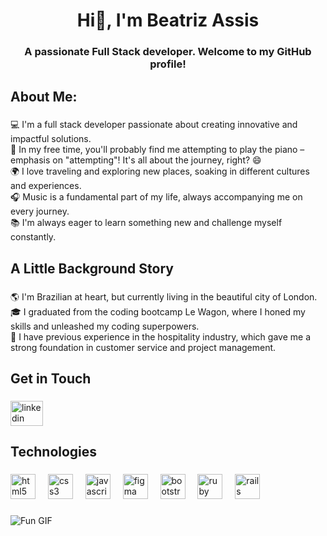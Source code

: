 <h1 align="center">Hi👋, I'm Beatriz Assis</h1>

###

<h3 align="center">A passionate Full Stack developer. Welcome to my GitHub profile!</h3>

###

<h2 align="left">About Me:</h2>

###

<p align="left">💻 I'm a full stack developer passionate about creating innovative and impactful solutions.<br>🎹 In my free time, you'll probably find me attempting to play the piano – emphasis on "attempting"! It's all about the journey, right? 😄<br>🌍 I love traveling and exploring new places, soaking in different cultures and experiences.<br>🎧 Music is a fundamental part of my life, always accompanying me on every journey.<br>📚 I'm always eager to learn something new and challenge myself constantly.</p>

###

<h2 align="left">A Little Background Story</h2>

###

<p align="left">🌎 I'm Brazilian at heart, but currently living in the beautiful city of London.<br>🎓 I graduated from the coding bootcamp Le Wagon, where I honed my skills and unleashed my coding superpowers.<br>🏨 I have previous experience in the hospitality industry, which gave me a strong foundation in customer service and project management.</p>

###

<h2 align="left">Get in Touch</h2>

###

<div align="left">
   <a href="https://www.linkedin.com/in/beatrizeassis">
    <img src="https://raw.githubusercontent.com/maurodesouza/profile-readme-generator/master/src/assets/icons/social/linkedin/default.svg" width="52" height="40" alt="linkedin logo"  />
  </a>
</div>

###

<h2 align="left">Technologies</h2>

###

<div align="left">
  <img src="https://cdn.jsdelivr.net/gh/devicons/devicon/icons/html5/html5-original.svg" height="40" alt="html5 logo"  />
  <img width="12" />
  <img src="https://cdn.jsdelivr.net/gh/devicons/devicon/icons/css3/css3-original.svg" height="40" alt="css3 logo"  />
  <img width="12" />
  <img src="https://cdn.jsdelivr.net/gh/devicons/devicon/icons/javascript/javascript-original.svg" height="40" alt="javascript logo"  />
  <img width="12" />
  <img src="https://cdn.jsdelivr.net/gh/devicons/devicon/icons/figma/figma-original.svg" height="40" alt="figma logo"  />
  <img width="12" />
  <img src="https://cdn.jsdelivr.net/gh/devicons/devicon/icons/bootstrap/bootstrap-original.svg" height="40" alt="bootstrap logo"  />
  <img width="12" />
  <img src="https://cdn.jsdelivr.net/gh/devicons/devicon/icons/ruby/ruby-original.svg" height="40" alt="ruby logo"  />
  <img width="12" />
  <img src="https://cdn.jsdelivr.net/gh/devicons/devicon/icons/rails/rails-original-wordmark.svg" height="40" alt="rails logo"  />
</div>

###

![Fun GIF](https://media.giphy.com/media/v1.Y2lkPTc5MGI3NjExaXQ0aDgzbXc5MXVkYjFlenl4Yzlqbmg4c2V5M2g5NHp3MmNjYzhoNCZlcD12MV9pbnRlcm5hbF9naWZfYnlfaWQmY3Q9Zw/6ib6KPmkeAjDTxMxij/giphy.gif)

